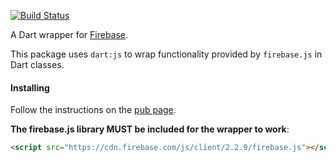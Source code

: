 [![Build Status](https://travis-ci.org/firebase/firebase-dart.svg?branch=master)](https://travis-ci.org/firebase/firebase-dart)

A Dart wrapper for [Firebase](https://www.firebase.com).

This package uses `dart:js` to wrap functionality provided by `firebase.js`
in Dart classes.

#### Installing

Follow the instructions on the [pub page](http://pub.dartlang.org/packages/firebase#installing).

**The firebase.js library MUST be included for the wrapper to work**:

```html
<script src="https://cdn.firebase.com/js/client/2.2.9/firebase.js"></script>
```
